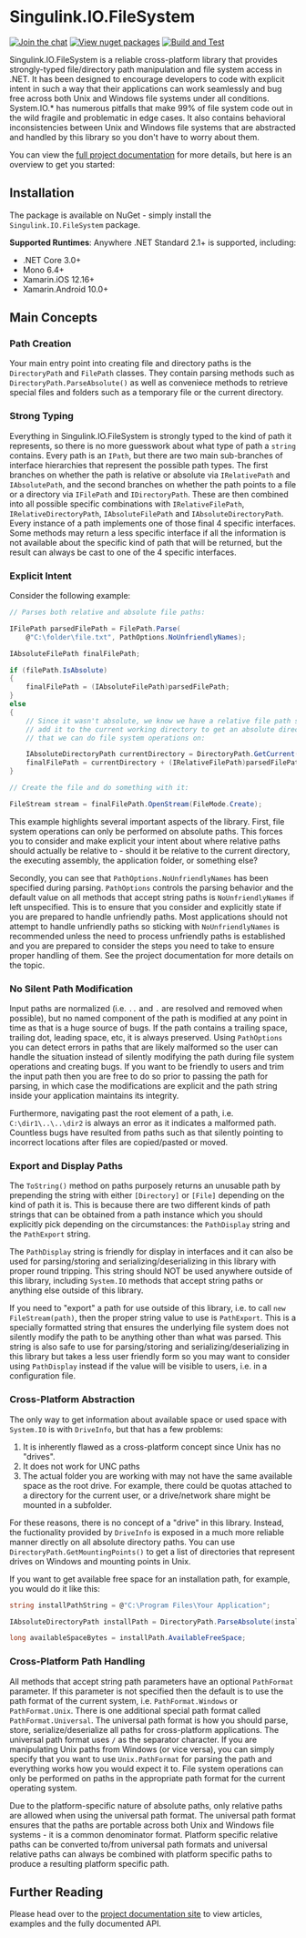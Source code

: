 # Singulink.IO.FileSystem

[![Join the chat](https://badges.gitter.im/Singulink/community.svg)](https://gitter.im/Singulink/community?utm_source=badge&utm_medium=badge&utm_campaign=pr-badge&utm_content=badge)
[![View nuget packages](https://img.shields.io/nuget/v/Singulink.IO.FileSystem.svg)](https://www.nuget.org/packages/Singulink.IO.FileSystem/)
[![Build and Test](https://github.com/Singulink/Singulink.IO.FileSystem/workflows/build%20and%20test/badge.svg)](https://github.com/Singulink/Singulink.IO.FileSystem/actions?query=workflow%3A%22build+and+test%22)

Singulink.IO.FileSystem is a reliable cross-platform library that provides strongly-typed file/directory path manipulation and file system access in .NET. It has been designed to encourage developers to code with explicit intent in such a way that their applications can work seamlessly and bug free across both Unix and Windows file systems under all conditions. System.IO.* has numerous pitfalls that make 99% of file system code out in the wild fragile and problematic in edge cases. It also contains behavioral inconsistencies between Unix and Windows file systems that are abstracted and handled by this library so you don't have to worry about them.

You can view the [full project documentation](http://www.singulink.com/Docs/Singulink.IO.FileSystem/) for more details, but here is an overview to get you started:

## Installation

The package is available on NuGet - simply install the `Singulink.IO.FileSystem` package.

**Supported Runtimes**: Anywhere .NET Standard 2.1+ is supported, including:
- .NET Core 3.0+
- Mono 6.4+
- Xamarin.iOS 12.16+
- Xamarin.Android 10.0+

## Main Concepts

### Path Creation

Your main entry point into creating file and directory paths is the `DirectoryPath` and `FilePath` classes. They contain parsing methods such as `DirectoryPath.ParseAbsolute()` as well as conveniece methods to retrieve special files and folders such as a temporary file or the current directory.

### Strong Typing

Everything in Singulink.IO.FileSystem is strongly typed to the kind of path it represents, so there is no more guesswork about what type of path a `string` contains. Every path is an `IPath`, but there are two main sub-branches of interface hierarchies that represent the possible path types. The first branches on whether the path is relative or absolute via `IRelativePath` and `IAbsolutePath`, and the second branches on whether the path points to a file or a directory via `IFilePath` and `IDirectoryPath`. These are then combined into all possible specific combinations with `IRelativeFilePath`, `IRelativeDirectoryPath`, `IAbsoluteFilePath` and `IAbsoluteDirectoryPath`. Every instance of a path implements one of those final 4 specific interfaces. Some methods may return a less specific interface if all the information is not available about the specific kind of path that will be returned, but the result can always be cast to one of the 4 specific interfaces.

### Explicit Intent

Consider the following example:

```c#
// Parses both relative and absolute file paths:

IFilePath parsedFilePath = FilePath.Parse(
    @"C:\folder\file.txt", PathOptions.NoUnfriendlyNames);

IAbsoluteFilePath finalFilePath;

if (filePath.IsAbsolute)
{
    finalFilePath = (IAbsoluteFilePath)parsedFilePath;
}
else
{
    // Since it wasn't absolute, we know we have a relative file path so 
    // add it to the current working directory to get an absolute directory
    // that we can do file system operations on:

    IAbsoluteDirectoryPath currentDirectory = DirectoryPath.GetCurrent();
    finalFilePath = currentDirectory + (IRelativeFilePath)parsedFilePath;
}

// Create the file and do something with it:

FileStream stream = finalFilePath.OpenStream(FileMode.Create);
```

This example highlights several important aspects of the library. First, file system operations can only be performed on absolute paths. This forces you to consider and make explicit your intent about where relative paths should actually be relative to - should it be relative to the current directory, the executing assembly, the application folder, or something else?

Secondly, you can see that `PathOptions.NoUnfriendlyNames` has been specified during parsing. `PathOptions` controls the parsing behavior and the default value on all methods that accept string paths is `NoUnfriendlyNames` if left unspecified. This is to ensure that you consider and explicitly state if you are prepared to handle unfriendly paths. Most applications should not attempt to handle unfriendly paths so sticking with `NoUnfriendlyNames` is recommended unless the need to process unfriendly paths is established and you are prepared to consider the steps you need to take to ensure proper handling of them. See the project documentation for more details on the topic.

### No Silent Path Modification

Input paths are normalized (i.e. `..` and `.` are resolved and removed when possible), but no named component of the path is modified at any point in time as that is a huge source of bugs. If the path contains a trailing space, trailing dot, leading space, etc, it is always preserved. Using `PathOptions` you can detect errors in paths that are likely malformed so the user can handle the situation instead of silently modifying the path during file system operations and creating bugs. If you want to be friendly to users and trim the input path then you are free to do so prior to passing the path for parsing, in which case the modifications are explicit and the path string inside your application maintains its integrity.

Furthermore, navigating past the root element of a path, i.e. `C:\dir1\..\..\dir2` is always an error as it indicates a malformed path. Countless bugs have resulted from paths such as that silently pointing to incorrect locations after files are copied/pasted or moved.

### Export and Display Paths

The `ToString()` method on paths purposely returns an unusable path by prepending the string with either `[Directory]` or `[File]` depending on the kind of path it is. This is because there are two different kinds of path strings that can be obtained from a path instance which you should explicitly pick depending on the circumstances: the `PathDisplay` string and the `PathExport` string.

The `PathDisplay` string is friendly for display in interfaces and it can also be used for parsing/storing and serializing/deserializing in this library with proper round tripping. This string should NOT be used anywhere outside of this library, including `System.IO` methods that accept string paths or anything else outside of this library.

If you need to "export" a path for use outside of this library, i.e. to call `new FileStream(path)`, then the proper string value to use is `PathExport`. This is a specially formatted string that ensures the underlying file system does not silently modify the path to be anything other than what was parsed. This string is also safe to use for parsing/storing and serializing/deserializing in this library but takes a less user friendly form so you may want to consider using `PathDisplay` instead if the value will be visible to users, i.e. in a configuration file.

### Cross-Platform Abstraction

The only way to get information about available space or used space with `System.IO` is with `DriveInfo`, but that has a few problems:
1) It is inherently flawed as a cross-platform concept since Unix has no "drives".
2) It does not work for UNC paths
3) The actual folder you are working with may not have the same available space as the root drive. For example, there could be quotas attached to a directory for the current user, or a drive/network share might be mounted in a subfolder.

For these reasons, there is no concept of a "drive" in this library. Instead, the fuctionality provided by `DriveInfo` is exposed in a much more reliable manner directly on all absolute directory paths. You can use `DirectoryPath.GetMountingPoints()` to get a list of directories that represent drives on Windows and mounting points in Unix.

If you want to get available free space for an installation path, for example, you would do it like this:

```c#
string installPathString = @"C:\Program Files\Your Application";

IAbsoluteDirectoryPath installPath = DirectoryPath.ParseAbsolute(installPathString);

long availableSpaceBytes = installPath.AvailableFreeSpace;
```

### Cross-Platform Path Handling

All methods that accept string path parameters have an optional `PathFormat` parameter. If this parameter is not specified then the default is to use the path format of the current system, i.e. `PathFormat.Windows` or `PathFormat.Unix`. There is one additional special path format called `PathFormat.Universal`. The universal path format is how you should parse, store, serialize/deserialize all paths for cross-platform applications. The universal path format uses `/` as the separator character. If you are manipulating Unix paths from Windows (or vice versa), you can simply specify that you want to use `Unix.PathFormat` for parsing the path and everything works how you would expect it to. File system operations can only be performed on paths in the appropriate path format for the current operating system.

Due to the platform-specific nature of absolute paths, only relative paths are allowed when using the universal path format. The universal path format ensures that the paths are portable across both Unix and Windows file systems - it is a common denominator format. Platform specific relative paths can be converted to/from universal path formats and universal relative paths can always be combined with platform specific paths to produce a resulting platform specific path.

## Further Reading

Please head over to the [project documentation site](http://www.singulink.com/Docs/Singulink.IO.FileSystem/) to view articles, examples and the fully documented API.
